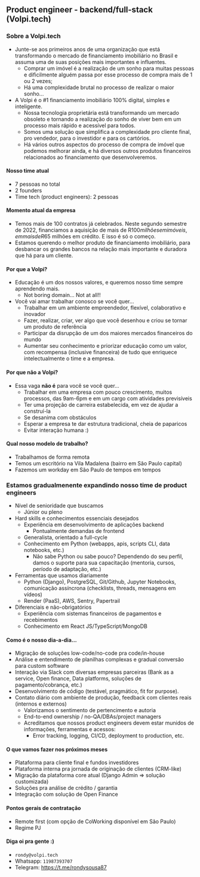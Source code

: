 ## Product engineer - backend/full-stack (Volpi.tech)

### Sobre a Volpi.tech

* Junte-se aos primeiros anos de uma organização que está transformando o mercado de financiamento imobiliário no Brasil e assuma uma de suas posições mais importantes e influentes.
  * Comprar um imóvel é a realização de um sonho para muitas pessoas e dificilmente alguém passa por esse processo de compra mais de 1 ou 2 vezes;
  * Há uma complexidade brutal no processo de realizar o maior sonho...
* A Volpi é o #1 financiamento imobiliário 100% digital, simples e inteligente.
  * Nossa tecnologia proprietária está transformando um mercado obsoleto e tornando a realização do sonho de viver bem em um processo mais rápido e acessível para todos.
  * Somos uma solução que simplifica a complexidade pro cliente final, pro vendedor, para o investidor e para os cartórios.
  * Há vários outros aspectos do processo de compra de imóvel que podemos melhorar ainda, e há diversos outros produtos financeiros relacionados ao financiamento que desenvolveremos.

#### Nosso time atual
* 7 pessoas no total
* 2 founders
* Time tech (product engineers): 2 pessoas

#### Momento atual da empresa
* Temos mais de 100 contratos já celebrados. Neste segundo semestre de 2022, financiamos a aquisição de mais de R$100 milhões em imóveis, em mais de R$65 milhões em crédito. E isso é só o começo.
* Estamos querendo o melhor produto de financiamento imobiliário, para desbancar os grandes bancos na relação mais importante e duradora que há para um cliente.

#### Por que a Volpi?
* Educação é um dos nossos valores, e queremos nosso time sempre aprendendo mais.
  * Not boring domain... Not at all!!
* Você vai amar trabalhar conosco se você quer…
  * Trabalhar em um ambiente empreendedor, flexível, colaborativo e inovador
  * Fazer, realizar, criar, ver algo que você desenhou e criou se tornar um produto de referência
  * Participar da disrupção de um dos maiores mercados financeiros do mundo
  * Aumentar seu conhecimento e priorizar educação como um valor, com recompensa (inclusive financeira) de tudo que enriquece intelectualmente o time e a empresa.

#### Por que não a Volpi?
* Essa vaga **não é** para você se você quer…
  * Trabalhar em uma empresa com pouco crescimento, muitos processos, das 9am-6pm e em um cargo com atividades previsíveis
  * Ter uma projeção de carreira estabelecida, em vez de ajudar a construí-la
  * Se desanima com obstáculos
  * Esperar a empresa te dar estrutura tradicional, cheia de paparicos
  * Evitar interação humana :)

#### Qual nosso modelo de trabalho?
  * Trabalhamos de forma remota
  * Temos um escritório na Vila Madalena (bairro em São Paulo capital)
  * Fazemos um workday em São Paulo de tempos em tempos

### Estamos gradualmenente expandindo nosso time de product engineers

* Nível de senioridade que buscamos
  * Júnior ou pleno
* Hard skills e conhecimentos essenciais desejados
  * Experiência em desenvolvimento de aplicações backend
    * Pontualmente demandas de frontend
  * Generalista, orientado a full-cycle
  * Conhecimento em Python (webapps, apis, scripts CLI, data notebooks, etc.)
    * Não sabe Python ou sabe pouco? Dependendo do seu perfil, damos o suporte para sua capacitação (mentoria, cursos, período de adaptação, etc.)
* Ferramentas que usamos diariamente
  * Python (Django), PostgreSQL, Git/Github, Jupyter Notebooks, comunicação assíncrona (checklists, threads, mensagens em vídeos)
  * Render (PaaS), AWS, Sentry, Papertrail
* Diferenciais e não-obrigatórios
  * Experiência com sistemas financeiros de pagamentos e recebimentos
  * Conhecimento em React JS/TypeScript/MongoDB

#### Como é o nosso dia-a-dia...
* Migração de soluções low-code/no-code pra code/in-house
* Análise e entendimento de planilhas complexas e gradual conversão para custom software
* Interação via Slack com diversas empresas parceiras (Bank as a service, Open finance, Data platforms, soluções de pagamento/cobrança, etc.)
* Desenvolvimento de código (testável, pragmático, fit for purpose).
* Contato diário com ambiente de produção, feedback com clientes reais (internos e externos)
  * Valorizamos  o sentimento de pertencimento e autoria
  * End-to-end ownership / no-QA/DBAs/project managers
  * Acreditamos que nossos product engineers devem estar munidos de informações, ferramentas e acessos:
    * Error tracking, logging, CI/CD, deployment to production, etc.

#### O que vamos fazer nos próximos meses
  * Plataforma para cliente final e fundos investidores
  * Plataforma interna pra jornada de originação de clientes (CRM-like)
  * Migração da plataforma core atual (Django Admin => solução customizada)
  * Soluções pra análise de crédito / garantia
  * Integração com solução de Open Finance

#### Pontos gerais de contratação
* Remote first (com opção de CoWorking disponível em São Paulo)
* Regime PJ

#### Diga oi pra gente :)
* `rondy@volpi.tech`
* Whatsapp: `11987393707`
* Telegram: https://t.me/rondysousa87

